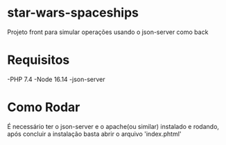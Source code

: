 # star-wars-spaceships

Projeto front para simular operações usando o json-server como back

# Requisitos

-PHP 7.4
-Node 16.14
-json-server

# Como Rodar

É necessário ter o json-server e o apache(ou similar) instalado e rodando, após concluir a instalação basta abrir o arquivo 'index.phtml'

